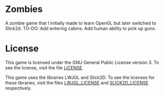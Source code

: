 Zombies
=======

A zombie game that I initially made to learn OpenGL but later switched to Slick2d.
TO-DO:
  Add entering cabins.
  Add human ability to pick up guns.
  
License
=======

This game is licensed under the GNU General Public License version 3.  To see the license, visit the file [LICENSE](LICENSE).

This game uses the libraries LWJGL and Slick2D.  To see the licenses for these libraries, visit the files [LWJGL_LICENSE](LWJGL_LICENSE) and [SLICK2D_LICENSE](SLICK2D_LICENSE) respectively.
